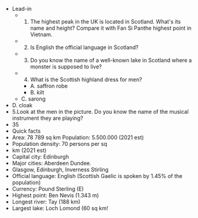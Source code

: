 - Lead-in
	- 1. The highest peak in the UK is located in Scotland. What's its name and height? Compare it with Fan Si Panthe highest point in Vietnam.
	- 2. Is English the official language in Scotland?
	- 3. Do you know the name of a well-known lake in Scotland where a monster is supposed to live?
	- 4. What is the Scottish highland dress for men?
		- A. saffron robe
		- B. kilt
	- C. sarong
- D. cloak
- 5.Look at the men in the picture. Do you know the name of the musical instrument they are playing?
- 35
- Quick facts
- Area: 78 789 sq km Population: 5.500.000 (2021 est)
- Population density: 70 persons per sq
- km (2021 est)
- Capital city: Edinburgh
- Major cities: Aberdeen Dundee.
- Glasgow, Edinburgh, Inverness Stirling
- Official language: English (Scottish Gaelic is spoken by 1.45% of the population)
- Currency: Pound Sterling (E)
- Highest point: Ben Nevis (1.343 m)
- Longest river: Tay (188 km)
- Largest lake: Loch Lomond (60 sq km!